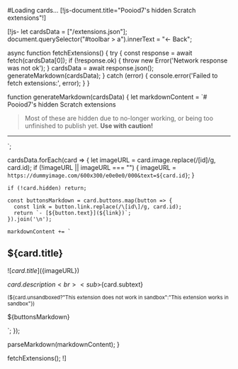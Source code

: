 #Loading cards...
[!js-document.title="Pooiod7's hidden Scratch extensions"!]

[!js-
let cardsData = ["/extensions.json"];
document.querySelector("#toolbar > a").innerText = "← Back";

async function fetchExtensions() {
  try {
    const response = await fetch(cardsData[0]);
    if (!response.ok) {
      throw new Error('Network response was not ok');
    }
    cardsData = await response.json();
    generateMarkdown(cardsData);
  } catch (error) {
    console.error('Failed to fetch extensions:', error);
  }
}

function generateMarkdown(cardsData) {
  let markdownContent = `# Pooiod7's hidden Scratch extensions

> Most of these are hidden due to no-longer working, or being too unfinished to publish yet.
> **Use with caution!**

---

`;

  cardsData.forEach(card => {
    let imageURL = card.image.replace(/\[id\]/g, card.id);
    if (!imageURL || imageURL === "") {
        imageURL = `https://dummyimage.com/600x300/e0e0e0/000&text=${card.id}`;
    }

    if (!card.hidden) return;

    const buttonsMarkdown = card.buttons.map(button => {
      const link = button.link.replace(/\[id\]/g, card.id);
      return `- [${button.text}](${link})`;
    }).join('\n');

    markdownContent += `
## ${card.title}

![${card.title}](${imageURL})

${card.description}<br>
<sub>${card.subtext}</sub>

<sub>(${card.unsandboxed?"This extension does not work in sandbox":"This extension works in sandbox"})</sub>

${buttonsMarkdown}

`;
  });

  parseMarkdown(markdownContent);
}

fetchExtensions();
!]
